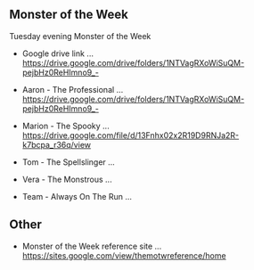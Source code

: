 
## Monster of the Week

Tuesday evening Monster of the Week

* Google drive link ... <a target="_blank" href="https://drive.google.com/drive/folders/1NTVagRXoWiSuQM-pejbHz0ReHImno9_-">https://drive.google.com/drive/folders/1NTVagRXoWiSuQM-pejbHz0ReHImno9_-</a>

* Aaron - The Professional ... <a target="_blank" href="https://drive.google.com/drive/folders/1NTVagRXoWiSuQM-pejbHz0ReHImno9_-">https://drive.google.com/drive/folders/1NTVagRXoWiSuQM-pejbHz0ReHImno9_-</a>
* Marion - The Spooky ... <a target="_blank" href="https://drive.google.com/file/d/13Fnhx02x2R19D9RNJa2R-k7bcpa_r36q/view">https://drive.google.com/file/d/13Fnhx02x2R19D9RNJa2R-k7bcpa_r36q/view</a>
* Tom - The Spellslinger ... <a target="_blank" href=""></a>
* Vera - The Monstrous ... <a target="_blank" href=""></a>
* Team - Always On The Run ... <a target="_blank" href=""></a>

## Other

* Monster of the Week reference site ... <a target="_blank" href="https://sites.google.com/view/themotwreference/home">https://sites.google.com/view/themotwreference/home</a>
